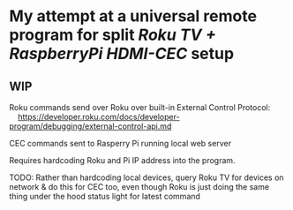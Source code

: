 #  My attempt at a universal remote program for split _Roku TV + RaspberryPi HDMI-CEC_ setup

## WIP

Roku commands send over Roku over built-in External Control Protocol:\
&nbsp;&nbsp;&nbsp;&nbsp;https://developer.roku.com/docs/developer-program/debugging/external-control-api.md

CEC commands sent to Rasperry Pi running local web server

Requires hardcoding Roku and Pi IP address into the program.

TODO: Rather than hardcoding local devices, query Roku TV for devices on network
            & do this for CEC too, even though Roku is just doing the same thing under the hood
            status light for latest command
            
